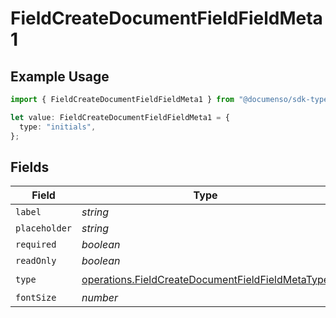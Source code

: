 # FieldCreateDocumentFieldFieldMeta1

## Example Usage

```typescript
import { FieldCreateDocumentFieldFieldMeta1 } from "@documenso/sdk-typescript/models/operations";

let value: FieldCreateDocumentFieldFieldMeta1 = {
  type: "initials",
};
```

## Fields

| Field                                                                                                                | Type                                                                                                                 | Required                                                                                                             | Description                                                                                                          |
| -------------------------------------------------------------------------------------------------------------------- | -------------------------------------------------------------------------------------------------------------------- | -------------------------------------------------------------------------------------------------------------------- | -------------------------------------------------------------------------------------------------------------------- |
| `label`                                                                                                              | *string*                                                                                                             | :heavy_minus_sign:                                                                                                   | N/A                                                                                                                  |
| `placeholder`                                                                                                        | *string*                                                                                                             | :heavy_minus_sign:                                                                                                   | N/A                                                                                                                  |
| `required`                                                                                                           | *boolean*                                                                                                            | :heavy_minus_sign:                                                                                                   | N/A                                                                                                                  |
| `readOnly`                                                                                                           | *boolean*                                                                                                            | :heavy_minus_sign:                                                                                                   | N/A                                                                                                                  |
| `type`                                                                                                               | [operations.FieldCreateDocumentFieldFieldMetaType](../../models/operations/fieldcreatedocumentfieldfieldmetatype.md) | :heavy_check_mark:                                                                                                   | N/A                                                                                                                  |
| `fontSize`                                                                                                           | *number*                                                                                                             | :heavy_minus_sign:                                                                                                   | N/A                                                                                                                  |
